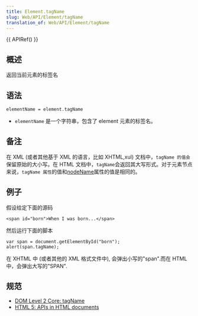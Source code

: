 ```yaml
---
title: Element.tagName
slug: Web/API/Element/tagName
translation_of: Web/API/Element/tagName
---
```

{{ APIRef() }}

## 概述

返回当前元素的标签名

## 语法

```plain
elementName = element.tagName
```

- `elementName` 是一个字符串，包含了 element 元素的标签名。

## 备注

在 XML (或者其他基于 XML 的语言，比如 XHTML,xul) 文档中，`tagName 的值会`保留原始的大小写。在 HTML 文档中，`tagName`会返回其大写形式。对于元素节点来说，`tagName 属性`的值和[nodeName](/zh-cn/DOM/Node.nodeName)属性的值是相同的。

## 例子

假设给定下面的源码

```plain
<span id="born">When I was born...</span>
```

然后运行下面的脚本

```plain
var span = document.getElementById("born");
alert(span.tagName);
```

在 XHTML 中 (或者其他的 XML 格式文件中), 会弹出小写的"span".而在 HTML 中，会弹出大写的"SPAN".

## 规范

- [DOM Level 2 Core: tagName](http://www.w3.org/TR/2000/REC-DOM-Level-2-Core-20001113/core.html#ID-104682815)
- [HTML 5: APIs in HTML documents](http://www.whatwg.org/specs/web-apps/current-work/multipage/dom.html#apis-in-html-documents)
